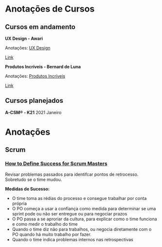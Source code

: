 # Anotações de Cursos

## Cursos em andamento

**UX Design - Awari**

Anotações: [UX Design](https://github.com/cfilipes/anotacoes-cursos/wiki/UX-Design---Awari)

[Link](https://awari.com.br/curso-ux-design/)

**Produtos Incríveis - Bernard de Luna**

Anotações: [Produtos Incríveis](https://github.com/cfilipes/anotacoes-cursos/wiki/Produtos-Incriveis)

[Link](https://www.bernarddeluna.com.br/cursos/produtos-incriveis)

## Cursos planejados

**A-CSM® - K21**
2021 Janeiro

# Anotações

## Scrum

### [How to Define Success for Scrum Masters](https://scrum-master-toolbox.org/2020/10/podcast/arjay-hinek-how-to-define-success-for-scrum-masters/)

Revisar problemas passados para identifcar pontos de retrocesso. Sobretudo se o time mudou.

**Medidas de Sucesso:**
- O time toma as rédias do processo e consegue trabalhar por conta própria
- O PO começa a usar a confiança como medida para determinar se uma sprint pode ou não ser entregue ou para negociar prazos
- O PO passa a se aproriar da cultura, para explicar como o time funciona e como medir o trabalho do time
- Quando o time diz não para trabalhos, ou negocia diretamente com o PO quando há muito trabalho por fazer.
- Quando o time indica problemas internos nas retrospectivas
